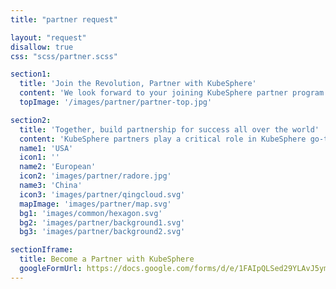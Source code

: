 ```yaml
---
title: "partner request"

layout: "request"
disallow: true
css: "scss/partner.scss"

section1:
  title: 'Join the Revolution, Partner with KubeSphere'
  content: 'We look forward to your joining KubeSphere partner program to improve both ecosystems and grow your business. KubeSphere provides resources and rights for partners to help them increase their expertise, deliver open source technologies, and resell products.'
  topImage: '/images/partner/partner-top.jpg'

section2:
  title: 'Together, build partnership for success all over the world'
  content: 'KubeSphere partners play a critical role in KubeSphere go-to-market strategy. KubeSphere partners are located all over the world. We are looking forward to global cooperation as your success is our success.'
  name1: 'USA'
  icon1: ''
  name2: 'European'
  icon2: 'images/partner/radore.jpg'
  name3: 'China'
  icon3: 'images/partner/qingcloud.svg'
  mapImage: 'images/partner/map.svg'
  bg1: 'images/common/hexagon.svg'
  bg2: 'images/partner/background1.svg'
  bg3: 'images/partner/background2.svg'

sectionIframe:
  title: Become a Partner with KubeSphere
  googleFormUrl: https://docs.google.com/forms/d/e/1FAIpQLSed29YLAvJ5ym8Ht3ZZ2NU6-udZeDJ2I3Kbgc1d5H7jYYXEkQ/viewform?embedded=true&hl=en
---
```

